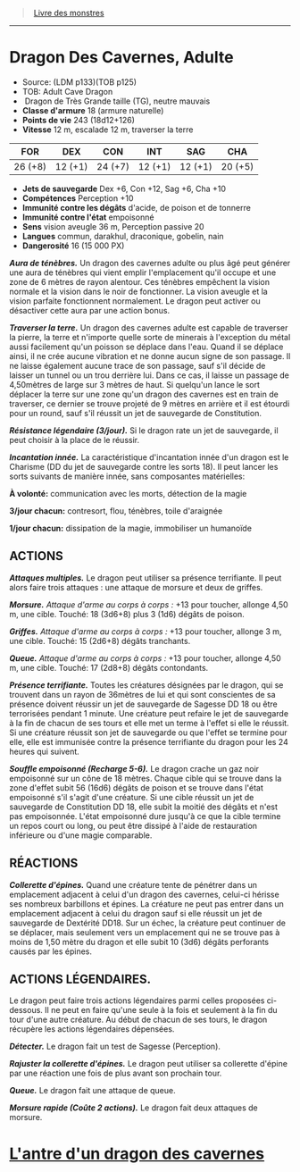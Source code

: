 ﻿> [Livre des monstres](tome_of_beasts.md)

---

# Dragon Des Cavernes, Adulte

- Source: (LDM p133)(TOB p125)
- TOB: Adult Cave Dragon
-  Dragon de Très Grande taille (TG), neutre mauvais
- **Classe d'armure** 18 (armure naturelle)
- **Points de vie** 243 (18d12+126)
- **Vitesse** 12 m, escalade 12 m, traverser la terre

|FOR|DEX|CON|INT|SAG|CHA|
|---|---|---|---|---|---|
|26 (+8)|12 (+1)|24 (+7)|12 (+1)|12 (+1)|20 (+5)|

- **Jets de sauvegarde** Dex +6, Con +12, Sag +6, Cha +10
- **Compétences** Perception +10
- **Immunité contre les dégâts** d'acide, de poison et de tonnerre
- **Immunité contre l'état** empoisonné
- **Sens** vision aveugle 36 m, Perception passive 20
- **Langues** commun, darakhul, draconique, gobelin, nain
- **Dangerosité** 16 (15 000 PX)

**_Aura de ténèbres._** Un dragon des cavernes adulte ou plus âgé peut générer une aura de ténèbres qui vient emplir l'emplacement qu'il occupe et une zone de 6 mètres de rayon alentour. Ces ténèbres empêchent la vision normale et la vision dans le noir de fonctionner. La vision aveugle et la vision parfaite fonctionnent normalement. Le dragon peut activer ou désactiver cette aura par une action bonus.

**_Traverser la terre._** Un dragon des cavernes adulte est capable de traverser la pierre, la terre et n'importe quelle sorte de minerais à l'exception du métal aussi facilement qu'un poisson se déplace dans l'eau. Quand il se déplace ainsi, il ne crée aucune vibration et ne donne aucun signe de son passage. Il ne laisse également aucune trace de son passage, sauf s'il décide de laisser un tunnel ou un trou derrière lui. Dans ce cas, il laisse un passage de 4,50mètres de large sur 3 mètres de haut. Si quelqu'un lance le sort déplacer la terre sur une zone qu'un dragon des cavernes est en train de traverser, ce dernier se trouve projeté de 9 mètres en arrière et il est étourdi pour un round, sauf s'il réussit un jet de sauvegarde de Constitution.

**_Résistance légendaire (3/jour)._** Si le dragon rate un jet de sauvegarde, il peut choisir à la place de le réussir.

**_Incantation innée._** La caractéristique d'incantation innée d'un dragon est le Charisme (DD du jet de sauvegarde contre les sorts 18). Il peut lancer les sorts suivants de manière innée, sans composantes matérielles:

**À volonté:** communication avec les morts, détection de la magie

**3/jour chacun:** contresort, flou, ténèbres, toile d'araignée

**1/jour chacun:** dissipation de la magie, immobiliser un humanoïde

## ACTIONS

**_Attaques multiples._** Le dragon peut utiliser sa présence terrifiante. Il peut alors faire trois attaques : une attaque de morsure et deux de griffes.

**_Morsure._** _Attaque d'arme au corps à corps :_ +13 pour toucher, allonge 4,50 m, une cible. Touché: 18 (3d6+8) plus 3 (1d6) dégâts de poison.

**_Griffes._** _Attaque d'arme au corps à corps :_ +13 pour toucher, allonge 3 m, une cible. Touché: 15 (2d6+8) dégâts tranchants.

**_Queue._** _Attaque d'arme au corps à corps :_ +13 pour toucher, allonge 4,50 m, une cible. Touché: 17 (2d8+8) dégâts contondants.

**_Présence terrifiante._** Toutes les créatures désignées par le dragon, qui se trouvent dans un rayon de 36mètres de lui et qui sont conscientes de sa présence doivent réussir un jet de sauvegarde de Sagesse DD 18 ou être terrorisées pendant 1 minute. Une créature peut refaire le jet de sauvegarde à la fin de chacun de ses tours et elle met un terme à l'effet si elle le réussit. Si une créature réussit son jet de sauvegarde ou que l'effet se termine pour elle, elle est immunisée contre la présence terrifiante du dragon pour les 24 heures qui suivent.

**_Souffle empoisonné (Recharge 5-6)._** Le dragon crache un gaz noir empoisonné sur un cône de 18 mètres. Chaque cible qui se trouve dans la zone d'effet subit 56 (16d6) dégâts de poison et se trouve dans l'état empoisonné s'il s'agit d'une créature. Si une cible réussit un jet de sauvegarde de Constitution DD 18, elle subit la moitié des dégâts et n'est pas empoisonnée. L'état empoisonné dure jusqu'à ce que la cible termine un repos court ou long, ou peut être dissipé à l'aide de restauration inférieure ou d'une magie comparable.

## RÉACTIONS

**_Collerette d'épines._** Quand une créature tente de pénétrer dans un emplacement adjacent à celui d'un dragon des cavernes, celui-ci hérisse ses nombreux barbillons et épines. La créature ne peut pas entrer dans un emplacement adjacent à celui du dragon sauf si elle réussit un jet de sauvegarde de Dextérité DD18. Sur un échec, la créature peut continuer de se déplacer, mais seulement vers un emplacement qui ne se trouve pas à moins de 1,50 mètre du dragon et elle subit 10 (3d6) dégâts perforants causés par les épines.

## ACTIONS LÉGENDAIRES.

Le dragon peut faire trois actions légendaires parmi celles proposées ci-dessous. Il ne peut en faire qu'une seule à la fois et seulement à la fin du tour d'une autre créature. Au début de chacun de ses tours, le dragon récupère les actions légendaires dépensées.

**_Détecter._** Le dragon fait un test de Sagesse (Perception).

**_Rajuster la collerette d'épines._** Le dragon peut utiliser sa collerette d'épine par une réaction une fois de plus avant son prochain tour.

**_Queue._** Le dragon fait une attaque de queue.

**_Morsure rapide (Coûte 2 actions)._** Le dragon fait deux attaques de morsure.

# [L'antre d'un dragon des cavernes](tome_of_beasts_lantre_dun_dragon_des_cavernes.md)

